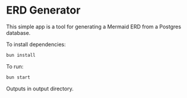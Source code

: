 # ERD Generator
This simple app is a tool for generating a Mermaid ERD from a Postgres database.

To install dependencies:

```bash
bun install
```

To run:

```bash
bun start
```

Outputs in output directory.
